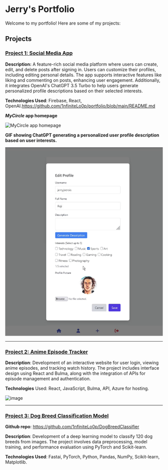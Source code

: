 # Jerry's Portfolio

Welcome to my portfolio! Here are some of my projects:

## Projects

### [Project 1: Social Media App](https://chatenligne-965de.web.app)
**Description:** A feature-rich social media platform where users can create, edit, and delete posts after signing in. Users can customize their profiles, including editing personal details. The app supports interactive features like liking and commenting on posts, enhancing user engagement. Additionally, it integrates OpenAI's ChatGPT 3.5 Turbo to help users generate personalized profile descriptions based on their selected interests.

**Technologies Used**: Firebase, React, OpenAI.https://github.com/1nfiniteLo0p/portfolio/blob/main/README.md

**_MyCircle_ app homepage**

![MyCircle app homepage](https://github.com/user-attachments/assets/db0fb073-8683-481f-bf8b-f5137c43d7a2)

**GIF showing ChatGPT generating a personalized user profile description based on user interests.**

![GIF showing ChatGPT generating a personalized user profile description based on user interests.](https://github.com/1nfiniteLo0p/portfolio/blob/main/generateDescription.gif)

---

### [Project 2: Anime Episode Tracker](https://e2050078-tp2.azurewebsites.net/)
**Description**: Development of an interactive website for user login, viewing anime episodes, and tracking watch history. The project includes interface design using React and Bulma, along with the integration of APIs for episode management and authentication.

**Technologies** Used: React, JavaScript, Bulma, API, Azure for hosting.

![image](https://github.com/user-attachments/assets/f1112ff8-96d6-429e-b864-43ccaf8083d3)

---

### [Project 3: Dog Breed Classification Model](https://huggingface.co/spaces/infin1ty/DogBreedClassifier)
**Github repo**: https://github.com/1nfiniteLo0p/DogBreedClassifier

**Description**: Development of a deep learning model to classify 120 dog breeds from images. The project involves data preprocessing, model training, and performance evaluation using PyTorch and Scikit-learn.

**Technologies Used**: Fastai, PyTorch, Python, Pandas, NumPy, Scikit-learn, Matplotlib.
